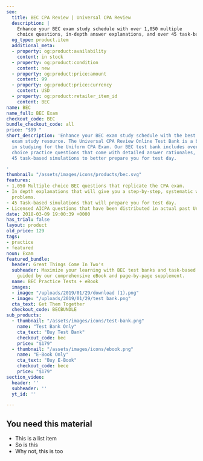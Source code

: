 ```yaml
---
seo:
  title: BEC CPA Review | Universal CPA Review
  description: |
    Enhance your BEC exam study schedule with over 1,050 multiple
    choice questions, in-depth answer explanations, and over 45 task-based simulations replicating your real exam experience.
  og_type: product.item
  additional_meta:
  - property: og:product:availability
    content: in stock
  - property: og:product:condition
    content: new
  - property: og:product:price:amount
    content: 99
  - property: og:product:price:currency
    content: USD
  - property: og:product:retailer_item_id
    content: BEC
name: BEC
name_full: BEC Exam
checkout_code: BEC
bundle_checkout_code: all
price: "$99 "
short_description: 'Enhance your BEC exam study schedule with the best online CPA
  exam study resource. The Universal CPA Review Online Test Bank is a brand-new supplement
  in studying for the Uniform CPA Exam. Our BEC test bank includes over 1,050 multiple
  choice practice questions that come with detailed answer rationales, as well as
  45 task-based simulations to better prepare you for test day.

'
thumbnail: "/assets/images/icons/products/bec.svg"
features:
- 1,050 Multiple choice BEC questions that replicate the CPA exam.
- In depth explanations that will give you a step-by-step, systematic way of solving
  problems.
- 45 Task-based simulations that will prepare you for test day.
- Licensed AICPA questions that have been distributed in actual past Uniform CPA Exams.
date: 2018-03-09 19:00:39 +0000
has_trial: false
layout: product
old_price: 129
tags:
- practice
- featured
noun: Exam
featured_bundle:
  header: Great Things Come In Two's
  subheader: Maximize your learning with BEC test banks and task-based simulations,
    guided by our comprehensive eBook and page-by-page supplement.
  name: BEC Practice Tests + eBook
  images:
  - image: "/uploads/2019/01/29/download (1).png"
  - image: "/uploads/2019/01/29/test bank.png"
  cta_text: Get Them Together
  checkout_code: BECBUNDLE
sub_products:
  - thumbnail: "/assets/images/icons/test-bank.png"
    name: "Test Bank Only" 
    cta_text: "Buy Test Bank" 
    checkout_code: bec
    price: "$179"
  - thumbnail: "/assets/images/icons/ebook.png"
    name: "E-Book Only"
    cta_text: "Buy E-Book"  
    checkout_code: bece
    price: "$179"
section_video:
  header: ''
  subheader: ''
  yt_id: ''

---
```

## You need this material
* This is a list item
* So is this
* Why not, this is too
